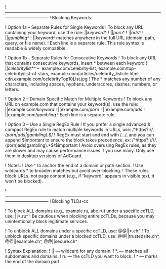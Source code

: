 ! ––––––––––––––––––––––––––––––––––––––––––––––––––––––––––––––––––––––––––––––––––––––––––––
! Blocking Keywords

! Option 1a – Separate Rules for Single Keywords
! To block any URL containing your keyword, use the rule: ||*keyword*^
! ||*porn*^
! ||*ads*^
! ||*gambling*^
! ||*keyword*^ matches anywhere in the full URL (domain, path, query, or file name).
! Each line is a separate rule. This rule syntax is readable & widely compatible. 

! Option 1b – Separate Rules for Consecutive Keywords
! To block any URL that contains consecutive keywords, insert * between each keyword
! ||*celebrity*list*^ –  example.com/celebrity-list, example.com/top-celebrity/list-of-stars, example.com/articles/celebrity_listicle.html, cdn.example.com/celebrityTop10List.jpg
! The * matches any number of any characters, including spaces, hyphens, underscores, slashes, numbers, or letters.

! Option 2 – Domain Specific Match for Multiple Keywords
! To block any URL on example.com that contains your keyword(s), use the rule: ||example.com/*keyword*
! ||example.com/*porn*
! ||example.com/*ads*
! ||example.com/*gambling*
! Each line is a separate rule. 

! Option 3 – Use a Single RegEx Rule
! If you prefer a single advanced & compact RegEx rule to match multiple keywords in URLs, use: /^https?:\/\/.*(porn|ads|gambling).*$/
! RegEx must start and end with /.../, and you can append $important to ensure the block takes precedence, ex: /^https?:\/\/.(porn|ads|gambling).*$/\$important
! Avoid overusing RegEx rules, as they are slower and may cause performance issues if you use many. Only use them in desktop versions of AdGuard.

! Notes:
! Use ^ to anchor the end of a domain or path section.
! Use wildcards * to broaden matches but avoid over-blocking.
! These rules block URLs, not page content (e.g., if “keyword” appears in visible text, it won’t be blocked).

! ––––––––––––––––––––––––––––––––––––––––––––––––––––––––––––––––––––––––––––––––––––––––––––
! Blocking TLDs-cc

! To block ALL domains (e.g., example.ru, abc.ru) under a specific ccTLD, use: ||*.ru^
! Be cautious when blocking entire ccTLDs, because you may unintentionally block legitimate services. 

! To unblock ALL domains under a specific ccTLD, use: @@||*.ch^
! To unblock specific domains under a blocked ccTLD, use: @@||trustedsite.ch^, @@||example.ch^, @@||secure.ch^

! Syntax Explanation:
! || — wildcard for any domain.
! *. — matches all subdomains and domains.
! ru — the ccTLD you want to block.
! ^ — marks the end of the domain part.

